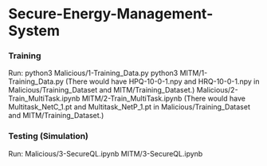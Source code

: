 # Secure-Energy-Management-System

### Training
Run:
python3 Malicious/1-Training_Data.py
python3 MITM/1-Training_Data.py
(There would have HPQ-10-0-1.npy and HRQ-10-0-1.npy in Malicious/Training_Dataset and MITM/Training_Dataset.)
Malicious/2-Train_MultiTask.ipynb
MITM/2-Train_MultiTask.ipynb
(There would have Multitask_NetC_1.pt and Multitask_NetP_1.pt in Malicious/Training_Dataset and MITM/Training_Dataset.)

### Testing (Simulation)
Run:
Malicious/3-SecureQL.ipynb
MITM/3-SecureQL.ipynb
